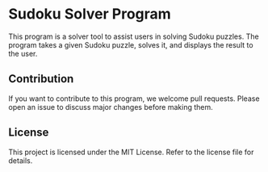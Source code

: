 # Sudoku Solver Program

This program is a solver tool to assist users in solving Sudoku puzzles. The program takes a given Sudoku puzzle, solves it, and displays the result to the user.

## Contribution
If you want to contribute to this program, we welcome pull requests. Please open an issue to discuss major changes before making them.

## License
This project is licensed under the MIT License. Refer to the license file for details.